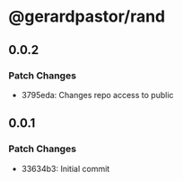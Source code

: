 # @gerardpastor/rand

## 0.0.2

### Patch Changes

- 3795eda: Changes repo access to public

## 0.0.1

### Patch Changes

- 33634b3: Initial commit

